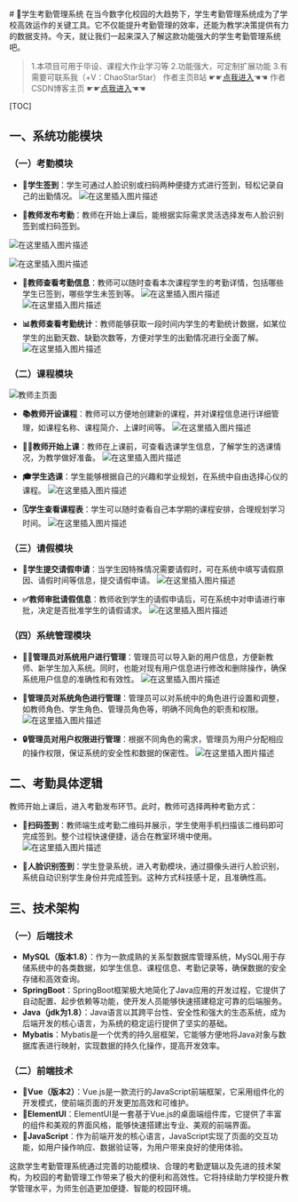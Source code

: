 ﻿﻿# 🚀学生考勤管理系统
在当今数字化校园的大趋势下，学生考勤管理系统成为了学校高效运作的关键工具。它不仅能提升考勤管理的效率，还能为教学决策提供有力的数据支持。今天，就让我们一起来深入了解这款功能强大的学生考勤管理系统吧。

> 1.本项目可用于毕设、课程大作业学习等
> 2.功能强大，可定制扩展功能
> 3.有需要可联系我（+V：ChaoStarStar）
> 作者主页B站 ☛☛[点我进入](https://space.bilibili.com/470397029)☚☚       作者CSDN博客主页 ☛☛[点我进入](https://blog.csdn.net/weixin_54136758?spm=1010.2135.3001.5343)☚☚

[TOC]

## 一、系统功能模块 
### （一）考勤模块

- **📱学生签到**：学生可通过人脸识别或扫码两种便捷方式进行签到，轻松记录自己的出勤情况。
![在这里插入图片描述](https://i-blog.csdnimg.cn/direct/f0c2824efb6047f5ad1f579a7c2b15d7.png)

- **📢教师发布考勤**：教师在开始上课后，能根据实际需求灵活选择发布人脸识别签到或扫码签到。

![在这里插入图片描述](https://i-blog.csdnimg.cn/direct/3e6703ec8c9f49458df53bf144d3ab61.png)

![在这里插入图片描述](https://i-blog.csdnimg.cn/direct/a93d732ce740443e91f4173852d5dfaf.png)
- **👀教师查看考勤信息**：教师可以随时查看本次课程学生的考勤详情，包括哪些学生已签到，哪些学生未签到等。
![在这里插入图片描述](https://i-blog.csdnimg.cn/direct/9faa65bce452411b9df1c4f424ccd8e1.png)
![在这里插入图片描述](https://i-blog.csdnimg.cn/direct/986895a739dc4790869fc7cec8c8ed48.png)


- **📊教师查看考勤统计**：教师能够获取一段时间内学生的考勤统计数据，如某位学生的出勤天数、缺勤次数等，方便对学生的出勤情况进行全面了解。
![在这里插入图片描述](https://i-blog.csdnimg.cn/direct/0406d87e8cca4924909d12e5318a0696.png)


### （二）课程模块
![教师主页面](https://i-blog.csdnimg.cn/direct/7678eeeb0f6344e8a33cbd90560c46a2.png)

- **📚教师开设课程**：教师可以方便地创建新的课程，并对课程信息进行详细管理，如课程名称、课程简介、上课时间等。
![在这里插入图片描述](https://i-blog.csdnimg.cn/direct/17b0a2114e70418f821dcf1a3b3df78f.png)

- **👩‍🏫教师开始上课**：教师在上课前，可查看选课学生信息，了解学生的选课情况，为教学做好准备。
![在这里插入图片描述](https://i-blog.csdnimg.cn/direct/3f2875c56459456ba2218392c3ae007b.png)

- **🎓学生选课**：学生能够根据自己的兴趣和学业规划，在系统中自由选择心仪的课程。
![在这里插入图片描述](https://i-blog.csdnimg.cn/direct/08a2325ebc5542b8bd9f650f5cc86819.png)

- **🗓️学生查看课程表**：学生可以随时查看自己本学期的课程安排，合理规划学习时间。
![在这里插入图片描述](https://i-blog.csdnimg.cn/direct/e3732fadca9f413e85a46ef197e3f7ca.png)

### （三）请假模块
- **📝学生提交请假申请**：当学生因特殊情况需要请假时，可在系统中填写请假原因、请假时间等信息，提交请假申请。
![在这里插入图片描述](https://i-blog.csdnimg.cn/direct/f89c90e29a5f478494c0fca963dd4233.png)

- **✅教师审批请假信息**：教师收到学生的请假申请后，可在系统中对申请进行审批，决定是否批准学生的请假请求。
![在这里插入图片描述](https://i-blog.csdnimg.cn/direct/41dbfcce775d401f89a09de66971b885.png)
### （四）系统管理模块
- **👨‍💻管理员对系统用户进行管理**：管理员可以导入新的用户信息，方便新教师、新学生加入系统。同时，也能对现有用户信息进行修改和删除操作，确保系统用户信息的准确性和有效性。
![在这里插入图片描述](https://i-blog.csdnimg.cn/direct/fb003d6de8de4157a81d28a70ce093aa.png)

- **🔐管理员对系统角色进行管理**：管理员可以对系统中的角色进行设置和调整，如教师角色、学生角色、管理员角色等，明确不同角色的职责和权限。
![在这里插入图片描述](https://i-blog.csdnimg.cn/direct/07110790441b4da7900a1072e8011d17.png)

- **🔒管理员对用户权限进行管理**：根据不同角色的需求，管理员为用户分配相应的操作权限，保证系统的安全性和数据的保密性。
![在这里插入图片描述](https://i-blog.csdnimg.cn/direct/c257c713c533404ca7adfcb0907a8b53.png)
## 二、考勤具体逻辑 
教师开始上课后，进入考勤发布环节。此时，教师可选择两种考勤方式：
- **🧩扫码签到**：教师端生成考勤二维码并展示，学生使用手机扫描该二维码即可完成签到。整个过程快速便捷，适合在教室环境中使用。
![在这里插入图片描述](https://i-blog.csdnimg.cn/direct/0aa87772f2bb4e3bafd40b56fe64f00f.png)

- **🤖人脸识别签到**：学生登录系统，进入考勤模块，通过摄像头进行人脸识别，系统自动识别学生身份并完成签到。这种方式科技感十足，且准确性高。

## 三、技术架构 
### （一）后端技术
- **MySQL（版本1.8）**：作为一款成熟的关系型数据库管理系统，MySQL用于存储系统中的各类数据，如学生信息、课程信息、考勤记录等，确保数据的安全存储和高效查询。
- **SpringBoot**：SpringBoot框架极大地简化了Java应用的开发过程，它提供了自动配置、起步依赖等功能，使开发人员能够快速搭建稳定可靠的后端服务。
- **Java（jdk为1.8）**：Java语言以其跨平台性、安全性和强大的生态系统，成为后端开发的核心语言，为系统的稳定运行提供了坚实的基础。
- **Mybatis**：Mybatis是一个优秀的持久层框架，它能够方便地将Java对象与数据库表进行映射，实现数据的持久化操作，提高开发效率。

### （二）前端技术
- **🧩Vue（版本2）**：Vue.js是一款流行的JavaScript前端框架，它采用组件化的开发模式，使前端页面的开发更加高效和可维护。
- **🌈ElementUI**：ElementUI是一套基于Vue.js的桌面端组件库，它提供了丰富的组件和美观的界面风格，能够快速搭建出专业、美观的前端界面。
- **🎉JavaScript**：作为前端开发的核心语言，JavaScript实现了页面的交互功能，如用户操作响应、数据验证等，为用户带来良好的使用体验。

这款学生考勤管理系统通过完善的功能模块、合理的考勤逻辑以及先进的技术架构，为校园的考勤管理工作带来了极大的便利和高效性。它将持续助力学校提升教学管理水平，为师生创造更加便捷、智能的校园环境。
